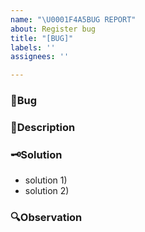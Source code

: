 ```yaml
---
name: "\U0001F4A5BUG REPORT"
about: Register bug
title: "[BUG]"
labels: ''
assignees: ''

---
```


### 🐞Bug

<!-- 버그 내용  -->

### 📄Description

<!-- 의도했던 기능과 버그 상황에 대한 상세 설명 -->

### 🗝Solution
- solution 1)
- solution 2)

<!-- 해결방법 -->

### 🔍Observation

<!-- 추가 관찰 상황 -->

